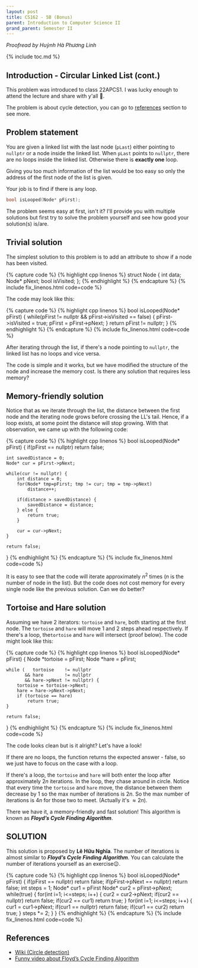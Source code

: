 ```yaml
---
layout: post
title: CS162 - 5B (Bonus)
parent: Introduction to Computer Science II
grand_parent: Semester II
--- 
```


*Proofread by Huỳnh Hà Phương Linh*

{% include toc.md %}

## Introduction - Circular Linked List (cont.)

This problem was introduced to class 22APCS1. I was lucky enough to attend the lecture and share with y'all 🥰.

The problem is about cycle detection, you can go to <a href="#references">references</a> section to see more.

## Problem statement

You are given a linked list with the last node (`pLast`) either pointing to `nullptr` or a node inside the linked list. When `pLast` points to `nullptr`, there are no loops inside the linked list. Otherwise there is **exactly one** loop.

Giving you too much information of the list would be too easy so only the address of the first node of the list is given.

Your job is to find if there is any loop.

```cpp
bool isLooped(Node* pFirst);
```

The problem seems easy at first, isn't it? I'll provide you with multiple solutions but first try to solve the problem yourself and see how good your solution(s) is/are.

## Trivial solution

The simplest solution to this problem is to add an attribute to show if a node has been visited.

{% capture code %}
{% highlight cpp linenos %}
struct Node {
    int data;
    Node* pNext;
    bool isVisited;
};
{% endhighlight %}
{% endcapture %}
{% include fix_linenos.html code=code %}

The code may look like this:

{% capture code %}
{% highlight cpp linenos %}
bool isLooped(Node* pFirst) {
    while(pFirst != nullptr && pFirst->isVisited == false) {
        pFirst->isVisited = true;
        pFirst = pFirst->pNext;
    }
    return pFirst != nullptr;
}
{% endhighlight %}
{% endcapture %}
{% include fix_linenos.html code=code %}

After iterating through the list, if there's a node pointing to `nullptr`, the linked list has no loops and vice versa.

The code is simple and it works, but we have modified the structure of the node and increase the memory cost. Is there any solution that requires less memory?

## Memory-friendly solution

Notice that as we iterate through the list, the distance between the first node and the iterating node grows before crossing the LL's tail. Hence, if a loop exists, at some point the distance will stop growing. With that observation, we came up with the following code:

{% capture code %}
{% highlight cpp linenos %}
bool isLooped(Node* pFirst) {
    if(pFirst == nullptr) return false;
    
    int savedDistance = 0;
    Node* cur = pFirst->pNext;
    
    while(cur != nullptr) {
        int distance = 0;
        for(Node* tmp=pFirst; tmp != cur; tmp = tmp->pNext)
            distance++;
        
        if(distance > savedDistance) {
            savedDistance = distance;
        } else {
            return true;
        }
        
        cur = cur->pNext;
    }
    
    return false;
}
{% endhighlight %}
{% endcapture %}
{% include fix_linenos.html code=code %}

It is easy to see that the code will iterate approximately $n^2$ times ($n$ is the number of node in the list). But the code does not cost memory for every single node like the previous solution. Can we do better?

## Tortoise and Hare solution

Assuming we have 2 iterators: `tortoise` and `hare`, both starting at the first node. The `tortoise` and `hare` will move 1 and 2 steps ahead respectively. If there's a loop, the`tortoise` and `hare` will intersect (proof below). The code might look like this:

{% capture code %}
{% highlight cpp linenos %}
bool isLooped(Node* pFirst) {
    Node *tortoise = pFirst;
    Node *hare     = pFirst;

    while (   tortoise    != nullptr
           && hare        != nullptr
           && hare->pNext != nullptr) {
        tortoise = tortoise->pNext;
        hare = hare->pNext->pNext;
        if (tortoise == hare)
            return true;
    }

    return false;
}
{% endhighlight %}
{% endcapture %}
{% include fix_linenos.html code=code %}

The code looks clean but is it alright? Let's have a look!

If there are no loops, the function returns the expected answer - false, so we just have to focus on the case with a loop.

If there's a loop, the `tortoise` and `hare` will both enter the loop after approximately $2n$ iterations. In the loop, they chase around in circle. Notice that every time the `tortoise` and `hare` move, the distance between them decrease by $1$ so the max number of iterations is $2n$. So the max number of iterations is $4n$ for those two to meet. (Actually it's $\approx2n$).

There we have it, a memory-friendly and fast solution! This algorithm is known as ***Floyd’s Cycle Finding Algorithm***.

## SOLUTION

This solution is proposed by **Lê Hữu Nghĩa**. The number of iterations is almost similar to ***Floyd’s Cycle Finding Algorithm***. You can calculate the number of iterations yourself as an exercise😉.

{% capture code %}
{% highlight cpp linenos %}
bool isLooped(Node* pFirst) {
    if(pFirst == nullptr) return false;
    if(pFirst->pNext == nullptr) return false;
    int steps = 1;
    Node* cur1 = pFirst
    Node* cur2 = pFirst->pNext;
    while(true) {
        for(int i=1; i<=steps; i++) {
            cur2 = cur2->pNext;
            if(cur2 == nullptr) return false;
            if(cur2 == cur1) return true;
        }
        for(int i=1; i<=steps; i++) {
            cur1 = cur1->pNext;
            if(cur1 == nullptr) return false;
            if(cur1 == cur2) return true;
        }
        steps *= 2;
    }
}
{% endhighlight %}
{% endcapture %}
{% include fix_linenos.html code=code %}

## References
- [Wiki (Circle detection)](https://en.wikipedia.org/wiki/Cycle_detection)
- [Funny video about Floyd’s Cycle Finding Algorithm](https://www.youtube.com/watch?v=pKO9UjSeLew)